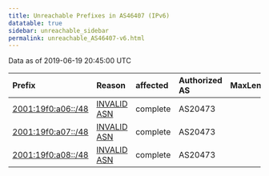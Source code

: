 ```yaml
---
title: Unreachable Prefixes in AS46407 (IPv6)
datatable: true
sidebar: unreachable_sidebar
permalink: unreachable_AS46407-v6.html
---
```


Data as of 2019-06-19 20:45:00 UTC


<div class="datatable-begin"></div>

| Prefix                                                         | Reason                                                                                                    | affected   | Authorized AS   |   MaxLength | Anchor                           |   unreachable /48s |
|:---------------------------------------------------------------|:----------------------------------------------------------------------------------------------------------|:-----------|:----------------|------------:|:---------------------------------|-------------------:|
| [2001:19f0:a06::/48](https://stat.ripe.net/2001:19f0:a06::/48) | [INVALID ASN](https://rpki-validator.ripe.net/announcement-preview?asn=AS46407&prefix=2001:19f0:a06::/48) | complete   | AS20473         |          48 | [ARIN](unreachable_ARIN-v6.html) |                  1 |
| [2001:19f0:a07::/48](https://stat.ripe.net/2001:19f0:a07::/48) | [INVALID ASN](https://rpki-validator.ripe.net/announcement-preview?asn=AS46407&prefix=2001:19f0:a07::/48) | complete   | AS20473         |          48 | [ARIN](unreachable_ARIN-v6.html) |                  1 |
| [2001:19f0:a08::/48](https://stat.ripe.net/2001:19f0:a08::/48) | [INVALID ASN](https://rpki-validator.ripe.net/announcement-preview?asn=AS46407&prefix=2001:19f0:a08::/48) | complete   | AS20473         |          48 | [ARIN](unreachable_ARIN-v6.html) |                  1 |

<div class="datatable-end"></div>